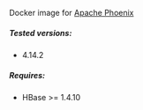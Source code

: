 Docker image for [Apache Phoenix](https://phoenix.apache.org/)

##### Tested versions:
 - 4.14.2

##### Requires:
 - HBase >= 1.4.10
